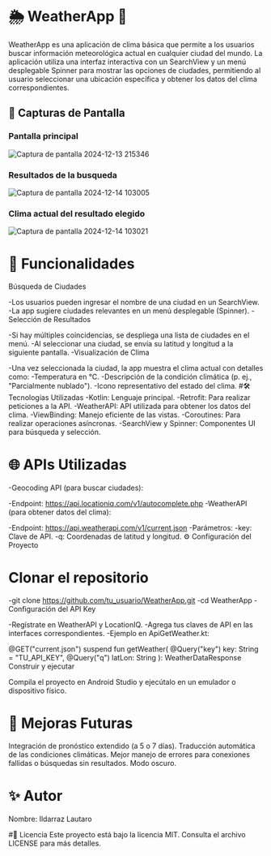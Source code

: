 # 🌦️ WeatherApp 📱
WeatherApp es una aplicación de clima básica que permite a los usuarios buscar información meteorológica actual en cualquier ciudad del mundo. La aplicación utiliza una interfaz interactiva con un SearchView y un menú desplegable Spinner para mostrar las opciones de ciudades, permitiendo al usuario seleccionar una ubicación específica y obtener los datos del clima correspondientes.

## 📸 Capturas de Pantalla
### Pantalla principal
![Captura de pantalla 2024-12-13 215346](https://github.com/user-attachments/assets/b78ea2e3-bbe1-4fa0-bcfb-652c116fd735)
### Resultados de la busqueda
![Captura de pantalla 2024-12-14 103005](https://github.com/user-attachments/assets/6262cc27-6acf-4a3e-8fc7-aa58cededa23)
### Clima actual del resultado elegido
![Captura de pantalla 2024-12-14 103021](https://github.com/user-attachments/assets/7c7bfa12-565d-466f-82b3-0a1fb13d5089)

# 🚀 Funcionalidades
Búsqueda de Ciudades

-Los usuarios pueden ingresar el nombre de una ciudad en un SearchView.
-La app sugiere ciudades relevantes en un menú desplegable (Spinner).
-Selección de Resultados

-Si hay múltiples coincidencias, se despliega una lista de ciudades en el menú.
-Al seleccionar una ciudad, se envía su latitud y longitud a la siguiente pantalla.
-Visualización de Clima

-Una vez seleccionada la ciudad, la app muestra el clima actual con detalles como:
-Temperatura en °C.
-Descripción de la condición climática (p. ej., "Parcialmente nublado").
-Icono representativo del estado del clima.
#🛠️ Tecnologías Utilizadas
-Kotlin: Lenguaje principal.
-Retrofit: Para realizar peticiones a la API.
-WeatherAPI: API utilizada para obtener los datos del clima.
-ViewBinding: Manejo eficiente de las vistas.
-Coroutines: Para realizar operaciones asíncronas.
-SearchView y Spinner: Componentes UI para búsqueda y selección.
# 🌐 APIs Utilizadas
-Geocoding API (para buscar ciudades):

-Endpoint: https://api.locationiq.com/v1/autocomplete.php
-WeatherAPI (para obtener datos del clima):

-Endpoint: https://api.weatherapi.com/v1/current.json
-Parámetros:
-key: Clave de API.
-q: Coordenadas de latitud y longitud.
⚙️ Configuración del Proyecto


# Clonar el repositorio

-git clone https://github.com/tu_usuario/WeatherApp.git
-cd WeatherApp
-Configuración del API Key

-Regístrate en WeatherAPI y LocationIQ.
-Agrega tus claves de API en las interfaces correspondientes.
-Ejemplo en ApiGetWeather.kt:


@GET("current.json")
suspend fun getWeather(
    @Query("key") key: String = "TU_API_KEY",
    @Query("q") latLon: String
): WeatherDataResponse
Construir y ejecutar

Compila el proyecto en Android Studio y ejecútalo en un emulador o dispositivo físico.
# 🧩 Mejoras Futuras
Integración de pronóstico extendido (a 5 o 7 días).
Traducción automática de las condiciones climáticas.
Mejor manejo de errores para conexiones fallidas o búsquedas sin resultados.
Modo oscuro.
# ✨ Autor
Nombre: Ildarraz Lautaro

#📄 Licencia
Este proyecto está bajo la licencia MIT. Consulta el archivo LICENSE para más detalles.



